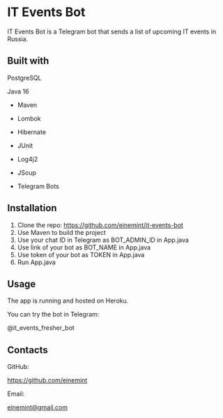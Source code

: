 # IT Events Bot

IT Events Bot is a Telegram bot that sends a list of upcoming IT events in Russia.

## Built with

PostgreSQL

Java 16

- Maven

- Lombok

- Hibernate

- JUnit

- Log4j2

- JSoup

- Telegram Bots

## Installation

1. Clone the repo: https://github.com/einemint/it-events-bot
2. Use Maven to build the project
3. Use your chat ID in Telegram as BOT_ADMIN_ID in App.java
4. Use link of your bot as BOT_NAME in App.java
5. Use token of your bot as TOKEN in App.java
6. Run App.java

## Usage

The app is running and hosted on Heroku.

You can try the bot in Telegram:

@it_events_fresher_bot

## Contacts

GitHub:

https://github.com/einemint

Email:

einemint@gmail.com
